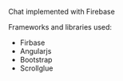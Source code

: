 Chat implemented with Firebase

Frameworks and libraries used:

- Firbase 
- Angularjs
- Bootstrap
- Scrollglue